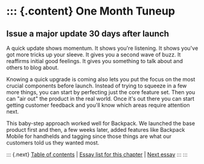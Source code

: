 ::: {.content}
One Month Tuneup
================

Issue a major update 30 days after launch
-----------------------------------------

A quick update shows momentum. It shows you\'re listening. It shows
you\'ve got more tricks up your sleeve. It gives you a second wave of
buzz. It reaffirms initial good feelings. It gives you something to talk
about and others to blog about.

Knowing a quick upgrade is coming also lets you put the focus on the
most crucial components before launch. Instead of trying to squeeze in a
few more things, you can start by perfecting just the core feature set.
Then you can \"air out\" the product in the real world. Once it\'s out
there you can start getting customer feedback and you\'ll know which
areas require attention next.

This baby-step approach worked well for Backpack. We launched the base
product first and then, a few weeks later, added features like Backpack
Mobile for handhelds and tagging since those things are what our
customers told us they wanted most.

::: {.next}
[Table of contents](toc.php) \| [Essay list for this
chapter](toc.php#ch15) \| [Next essay](ch15_Keep_the_Posts_Coming.php)
:::
:::
